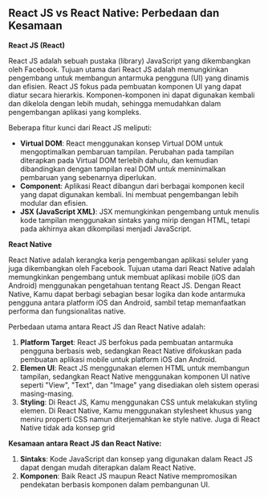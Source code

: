 ## **React JS vs React Native: Perbedaan dan Kesamaan**

**React JS (React)**

React JS adalah sebuah pustaka (library) JavaScript yang dikembangkan oleh Facebook. Tujuan utama dari React JS adalah memungkinkan pengembang untuk membangun antarmuka pengguna (UI) yang dinamis dan efisien. React JS fokus pada pembuatan komponen UI yang dapat diatur secara hierarkis. Komponen-komponen ini dapat digunakan kembali dan dikelola dengan lebih mudah, sehingga memudahkan dalam pengembangan aplikasi yang kompleks.

Beberapa fitur kunci dari React JS meliputi:

- **Virtual DOM**: React menggunakan konsep Virtual DOM untuk mengoptimalkan pembaruan tampilan. Perubahan pada tampilan diterapkan pada Virtual DOM terlebih dahulu, dan kemudian dibandingkan dengan tampilan real DOM untuk meminimalkan pembaruan yang sebenarnya diperlukan.
- **Component**: Aplikasi React dibangun dari berbagai komponen kecil yang dapat digunakan kembali. Ini membuat pengembangan lebih modular dan efisien.
- **JSX (JavaScript XML)**: JSX memungkinkan pengembang untuk menulis kode tampilan menggunakan sintaks yang mirip dengan HTML, tetapi pada akhirnya akan dikompilasi menjadi JavaScript.

**React Native**

React Native adalah kerangka kerja pengembangan aplikasi seluler yang juga dikembangkan oleh Facebook. Tujuan utama dari React Native adalah memungkinkan pengembang untuk membuat aplikasi mobile (iOS dan Android) menggunakan pengetahuan tentang React JS. Dengan React Native, Kamu dapat berbagi sebagian besar logika dan kode antarmuka pengguna antara platform iOS dan Android, sambil tetap memanfaatkan performa dan fungsionalitas native.

Perbedaan utama antara React JS dan React Native adalah:

1. **Platform Target**: React JS berfokus pada pembuatan antarmuka pengguna berbasis web, sedangkan React Native difokuskan pada pembuatan aplikasi mobile untuk platform iOS dan Android.
2. **Elemen UI**: React JS menggunakan elemen HTML untuk membangun tampilan, sedangkan React Native menggunakan komponen UI native seperti "View", "Text", dan "Image" yang disediakan oleh sistem operasi masing-masing.
3. **Styling**: Di React JS, Kamu menggunakan CSS untuk melakukan styling elemen. Di React Native, Kamu menggunakan stylesheet khusus yang meniru properti CSS namun diterjemahkan ke style native. Juga di React Native tidak ada konsep grid

**Kesamaan antara React JS dan React Native:**

1. **Sintaks**: Kode JavaScript dan konsep yang digunakan dalam React JS dapat dengan mudah diterapkan dalam React Native.
2. **Komponen**: Baik React JS maupun React Native mempromosikan pendekatan berbasis komponen dalam pembangunan UI.